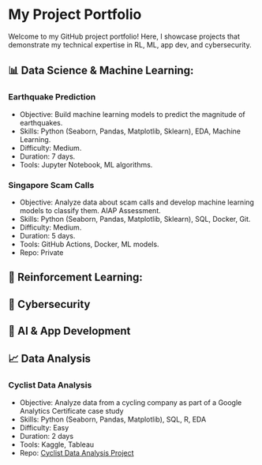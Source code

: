 # My Project Portfolio
Welcome to my GitHub project portfolio! Here, I showcase projects that demonstrate my technical expertise in RL, ML, app dev, and cybersecurity.

## 📊 Data Science & Machine Learning:
### Earthquake Prediction
- Objective: Build machine learning models to predict the magnitude of earthquakes.
- Skills: Python (Seaborn, Pandas, Matplotlib, Sklearn), EDA, Machine Learning.
- Difficulty: Medium.
- Duration: 7 days.
- Tools: Jupyter Notebook, ML algorithms.
### Singapore Scam Calls
- Objective: Analyze data about scam calls and develop machine learning models to classify them. AIAP Assessment. 
- Skills: Python (Seaborn, Pandas, Matplotlib, Sklearn), SQL, Docker, Git.
- Difficulty: Medium.
- Duration: 5 days.
- Tools: GitHub Actions, Docker, ML models.
- Repo: Private 

## 🧠 Reinforcement Learning:

## 🔐 Cybersecurity

## 🤖 AI & App Development

## 📈 Data Analysis

### **Cyclist Data Analysis**
- Objective: Analyze data from a cycling company as part of a Google Analytics Certificate case study
- Skills: Python (Seaborn, Pandas, Matplotlib), SQL, R, EDA
- Difficulty: Easy
- Duration: 2 days
- Tools: Kaggle, Tableau
- Repo: [Cyclist Data Analysis Project](https://github.com/hongjinhao/cycle_casestudy)

<!--
**hongjinhao/hongjinhao** is a ✨ _special_ ✨ repository because its `README.md` (this file) appears on your GitHub profile.

Here are some ideas to get you started:

- 🔭 I’m currently working on ...
- 🌱 I’m currently learning ...
- 👯 I’m looking to collaborate on ...
- 🤔 I’m looking for help with ...
- 💬 Ask me about ...
- 📫 How to reach me: ...
- 😄 Pronouns: ...
- ⚡ Fun fact: ...
-->
